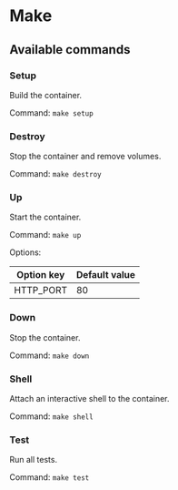 # Make

## Available commands

### Setup

Build the container.

Command: `make setup`


### Destroy

Stop the container and remove volumes.

Command: `make destroy`


### Up

Start the container.

Command: `make up`

Options:

| Option key | Default value |
|------------|---------------|
| HTTP_PORT  | 80            |


### Down

Stop the container.

Command: `make down`


### Shell

Attach an interactive shell to the container.

Command: `make shell`


### Test

Run all tests.

Command: `make test`
